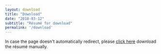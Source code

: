 ```yaml
---
layout: download
title: "Download"
date: "2018-03-12"
subtitle: "Résumé for download"
permalink: '/download'
---
```


In case the page doesn't automatically redirect, please [click here](/Ram%20Iyer.pdf) download the résumé manually.
